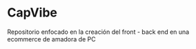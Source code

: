 # CapVibe
Repositorio enfocado en la creación del front - back end  en una ecommerce de amadora de PC
